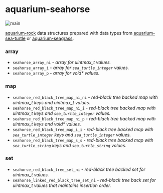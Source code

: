 # aquarium-seahorse

![main](https://github.com/pretore/aquarium-seahorse/actions/workflows/cmake.yml/badge.svg?branch=main)

[aquarium-rock](https://github.com/pretore/aquarium-rock) data structures 
prepared with data types from 
[aquarium-sea-turtle](https://github.com/pretore/aquarium-sea-turtle) or 
[aquarium-seagrass](https://github.com/pretore/aquarium-seagrass).

### array
- ``seahorse_array_ni`` - _array for uintmax_t values._
- ``seahorse_array_i`` - _array for ``sea_turtle_integer`` values._
- ``seahorse_array_p`` - _array for void* values._

### map
- ``seahorse_red_black_tree_map_ni_ni`` - _red-black tree backed map with 
  uintmax_t keys and uintmax_t values._
- ``seahorse_red_black_tree_map_ni_i`` - _red-black tree backed map with 
  uintmax_t keys and ``sea_turtle_integer`` values._
- ``seahorse_red_black_tree_map_ni_p`` - _red-black tree backed map with 
  uintmax_t keys and void* values._
- ``seahorse_red_black_tree_map_i_i`` - _red-black tree backed map with 
  ``sea_turtle_integer`` keys and ``sea_turtle_integer`` values._
- ``seahorse_red_black_tree_map_s_s`` - _red-black tree backed map with 
  ``sea_turtle_string`` keys and ``sea_turtle_string`` values._

### set
- ``seahorse_red_black_tree_set_ni`` - _red-black tree backed set for 
  uintmax_t values._
- ``seahorse_linked_red_black_tree_set_ni`` - _red-black tree back set for 
  uintmax_t values that maintains insertion order._
